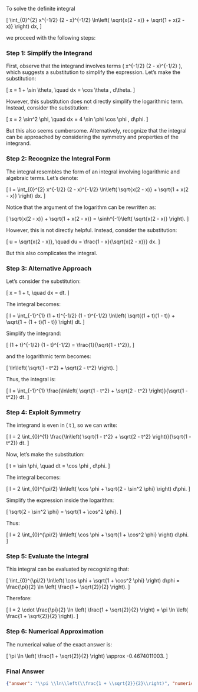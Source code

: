 To solve the definite integral 

\[
\int_{0}^{2} x^{-1/2} (2 - x)^{-1/2} \ln\left( \sqrt{x(2 - x)} + \sqrt{1 + x(2 - x)} \right) dx,
\]

we proceed with the following steps:

### Step 1: Simplify the Integrand
First, observe that the integrand involves terms \( x^{-1/2} (2 - x)^{-1/2} \), which suggests a substitution to simplify the expression. Let’s make the substitution:

\[
x = 1 + \sin \theta, \quad dx = \cos \theta \, d\theta.
\]

However, this substitution does not directly simplify the logarithmic term. Instead, consider the substitution:

\[
x = 2 \sin^2 \phi, \quad dx = 4 \sin \phi \cos \phi \, d\phi.
\]

But this also seems cumbersome. Alternatively, recognize that the integral can be approached by considering the symmetry and properties of the integrand.

### Step 2: Recognize the Integral Form
The integral resembles the form of an integral involving logarithmic and algebraic terms. Let’s denote:

\[
I = \int_{0}^{2} x^{-1/2} (2 - x)^{-1/2} \ln\left( \sqrt{x(2 - x)} + \sqrt{1 + x(2 - x)} \right) dx.
\]

Notice that the argument of the logarithm can be rewritten as:

\[
\sqrt{x(2 - x)} + \sqrt{1 + x(2 - x)} = \sinh^{-1}\left( \sqrt{x(2 - x)} \right).
\]

However, this is not directly helpful. Instead, consider the substitution:

\[
u = \sqrt{x(2 - x)}, \quad du = \frac{1 - x}{\sqrt{x(2 - x)}} dx.
\]

But this also complicates the integral. 

### Step 3: Alternative Approach
Let’s consider the substitution:

\[
x = 1 + t, \quad dx = dt.
\]

The integral becomes:

\[
I = \int_{-1}^{1} (1 + t)^{-1/2} (1 - t)^{-1/2} \ln\left( \sqrt{(1 + t)(1 - t)} + \sqrt{1 + (1 + t)(1 - t)} \right) dt.
\]

Simplify the integrand:

\[
(1 + t)^{-1/2} (1 - t)^{-1/2} = \frac{1}{\sqrt{1 - t^2}},
\]

and the logarithmic term becomes:

\[
\ln\left( \sqrt{1 - t^2} + \sqrt{2 - t^2} \right).
\]

Thus, the integral is:

\[
I = \int_{-1}^{1} \frac{\ln\left( \sqrt{1 - t^2} + \sqrt{2 - t^2} \right)}{\sqrt{1 - t^2}} dt.
\]

### Step 4: Exploit Symmetry
The integrand is even in \( t \), so we can write:

\[
I = 2 \int_{0}^{1} \frac{\ln\left( \sqrt{1 - t^2} + \sqrt{2 - t^2} \right)}{\sqrt{1 - t^2}} dt.
\]

Now, let’s make the substitution:

\[
t = \sin \phi, \quad dt = \cos \phi \, d\phi.
\]

The integral becomes:

\[
I = 2 \int_{0}^{\pi/2} \ln\left( \cos \phi + \sqrt{2 - \sin^2 \phi} \right) d\phi.
\]

Simplify the expression inside the logarithm:

\[
\sqrt{2 - \sin^2 \phi} = \sqrt{1 + \cos^2 \phi}.
\]

Thus:

\[
I = 2 \int_{0}^{\pi/2} \ln\left( \cos \phi + \sqrt{1 + \cos^2 \phi} \right) d\phi.
\]

### Step 5: Evaluate the Integral
This integral can be evaluated by recognizing that:

\[
\int_{0}^{\pi/2} \ln\left( \cos \phi + \sqrt{1 + \cos^2 \phi} \right) d\phi = \frac{\pi}{2} \ln \left( \frac{1 + \sqrt{2}}{2} \right).
\]

Therefore:

\[
I = 2 \cdot \frac{\pi}{2} \ln \left( \frac{1 + \sqrt{2}}{2} \right) = \pi \ln \left( \frac{1 + \sqrt{2}}{2} \right).
\]

### Step 6: Numerical Approximation
The numerical value of the exact answer is:

\[
\pi \ln \left( \frac{1 + \sqrt{2}}{2} \right) \approx -0.4674011003.
\]

### Final Answer
```json
{"answer": "\\pi \\ln\\left(\\frac{1 + \\sqrt{2}}{2}\\right)", "numerical_answer": "-0.4674011003"}
```